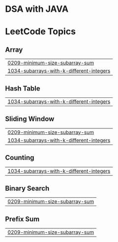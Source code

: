 # DSA with JAVA
 

<!---LeetCode Topics Start-->
# LeetCode Topics
## Array
|  |
| ------- |
| [0209-minimum-size-subarray-sum](https://github.com/divy2545/DSA-with-JAVA/tree/master/0209-minimum-size-subarray-sum) |
| [1034-subarrays-with-k-different-integers](https://github.com/divy2545/DSA-with-JAVA/tree/master/1034-subarrays-with-k-different-integers) |
## Hash Table
|  |
| ------- |
| [1034-subarrays-with-k-different-integers](https://github.com/divy2545/DSA-with-JAVA/tree/master/1034-subarrays-with-k-different-integers) |
## Sliding Window
|  |
| ------- |
| [0209-minimum-size-subarray-sum](https://github.com/divy2545/DSA-with-JAVA/tree/master/0209-minimum-size-subarray-sum) |
| [1034-subarrays-with-k-different-integers](https://github.com/divy2545/DSA-with-JAVA/tree/master/1034-subarrays-with-k-different-integers) |
## Counting
|  |
| ------- |
| [1034-subarrays-with-k-different-integers](https://github.com/divy2545/DSA-with-JAVA/tree/master/1034-subarrays-with-k-different-integers) |
## Binary Search
|  |
| ------- |
| [0209-minimum-size-subarray-sum](https://github.com/divy2545/DSA-with-JAVA/tree/master/0209-minimum-size-subarray-sum) |
## Prefix Sum
|  |
| ------- |
| [0209-minimum-size-subarray-sum](https://github.com/divy2545/DSA-with-JAVA/tree/master/0209-minimum-size-subarray-sum) |
<!---LeetCode Topics End-->